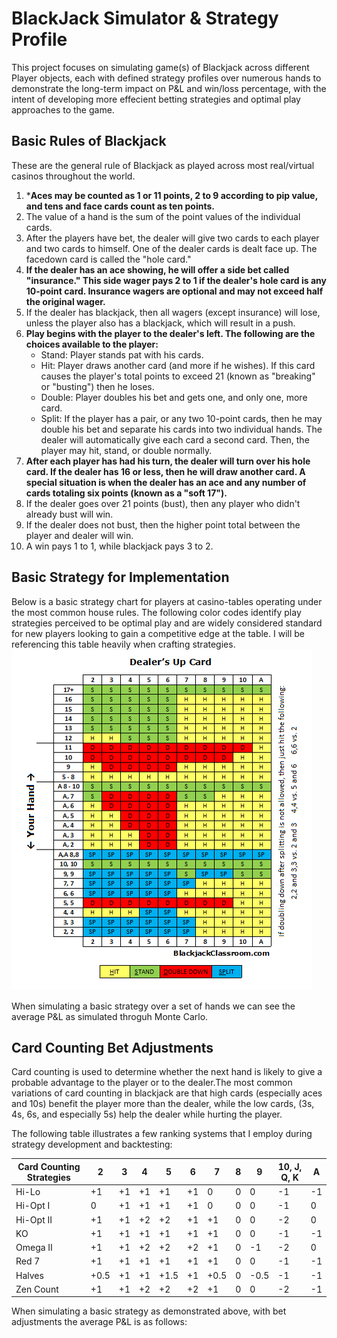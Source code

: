 # BlackJack Simulator & Strategy Profile
This project focuses on simulating game(s) of Blackjack across different Player objects, each with defined strategy profiles over numerous hands to demonstrate the long-term impact on P&L and win/loss percentage, with the intent of developing more effecient betting strategies and optimal play approaches to the game. 

## Basic Rules of Blackjack
These are the general rule of Blackjack as played across most real/virtual casinos throughout the world. <br/>

1. ***Aces may be counted as 1 or 11 points, 2 to 9 according to pip value, and tens and face cards count as ten points.**
2. The value of a hand is the sum of the point values of the individual cards.
3. After the players have bet, the dealer will give two cards to each player and two cards to himself. One of the dealer cards is dealt face up. The facedown card is called the "hole card."
4. **If the dealer has an ace showing, he will offer a side bet called "insurance." This side wager pays 2 to 1 if the dealer's hole card is any 10-point card. Insurance wagers are optional and may not exceed half the original wager.**
5. If the dealer has blackjack, then all wagers (except insurance) will lose, unless the player also has a blackjack, which will result in a push. 
6. **Play begins with the player to the dealer's left. The following are the choices available to the player:** 
    - Stand: Player stands pat with his cards.
    - Hit: Player draws another card (and more if he wishes). If this card causes the player's total points to exceed 21 (known as  "breaking" or "busting") then he loses.
    - Double: Player doubles his bet and gets one, and only one, more card.
    - Split: If the player has a pair, or any two 10-point cards, then he may double his bet and separate his cards into two individual hands. The dealer will automatically give each card a second card. Then, the player may hit, stand, or double normally.
7. **After each player has had his turn, the dealer will turn over his hole card. If the dealer has 16 or less, then he will draw another card. A special situation is when the dealer has an ace and any number of cards totaling six points (known as a "soft 17").**
8. If the dealer goes over 21 points (bust), then any player who didn't already bust will win.
9. If the dealer does not bust, then the higher point total between the player and dealer will win.
10. A win pays 1 to 1, while blackjack pays 3 to 2. 

## Basic Strategy for Implementation
Below is a basic strategy chart for players at casino-tables operating under the most common house rules. The following color codes identify play strategies perceived to be optimal play and are widely considered standard for new players looking to gain a competitive edge at the table. I will be referencing this table heavily when crafting strategies.  <br/>
!['SimpleStrategy'](https://github.com/Raj9898/BlackJack_Simulator/blob/master/_misc_/Blackjack-Basic-Strategy-Chart.png) <br/> 

When simulating a basic strategy over a set of hands we can see the average P&L as simulated throguh Monte Carlo. 


## Card Counting Bet Adjustments
Card counting is used to determine whether the next hand is likely to give a probable advantage to the player or to the dealer.The most common variations of card counting in blackjack are that high cards (especially aces and 10s) benefit the player more than the dealer, while the low cards, (3s, 4s, 6s, and especially 5s) help the dealer while hurting the player.

The following table illustrates a few ranking systems that I employ during strategy development and backtesting:

Card Counting Strategies | 2 | 3 | 4 | 5 | 6 | 7 | 8 | 9 | 10, J, Q, K | A
--- | --- | --- | --- | --- | --- | --- | --- | --- | --- | --- 
Hi-Lo | +1 | +1 | +1 | +1 | +1 | 0 | 0 | 0 | -1 | -1 
Hi-Opt I | 0 | +1 | +1 | +1 | +1 | 0 | 0 | 0 | -1 | 0 
Hi-Opt II | +1 | +1 | +2 | +2 | +1 | +1 | 0 | 0 | -2 | 0 
KO | +1 | +1 | +1 | +1 | +1 | +1 | 0 | 0 | -1 | -1 
Omega II | +1 | +1 | +2 | +2 | +2 | +1 | 0 | -1 | -2 | 0 
Red 7 | +1 | +1 | +1 | +1 | +1 | +1 | 0 | 0 | -1 | -1
Halves | +0.5 | +1 | +1 | +1.5 | +1 | +0.5 | 0 | -0.5 | -1 | -1 
Zen Count | +1 | +1 | +2 | +2 | +2 | +1 | 0 | 0 | -2 | -1 

When simulating a basic strategy as demonstrated above, with bet adjustments the average P&L is as follows:

